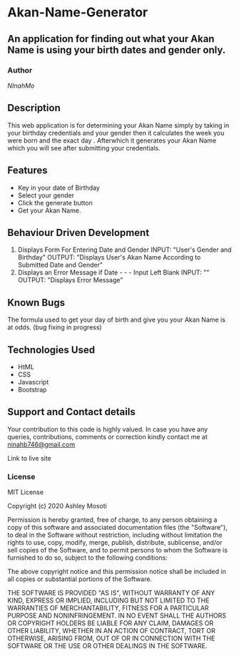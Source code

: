 # Akan-Name-Generator

## An application for finding out what your Akan Name is using your birth dates and gender only.

### Author
*NInahMo*

## Description
This web application is for determining your Akan Name simply by taking in your birthday credentials and your gender then it calculates the week you were born and the exact day . Afterwhich it generates your Akan Name which you will see after submitting your credentials.

## Features
* Key in your date of Birthday
* Select your gender
* Click the generate button
* Get your Akan Name.

## Behaviour Driven Development
1. Displays Form For Entering Date and Gender
    INPUT: "User's Gender and Birthday"
    OUTPUT: "Displays User's Akan Name According to Submitted Date and Gender"
2. Displays an Error Message if Date - - - Input Left Blank
    INPUT: ""
    OUTPUT: "Displays Error Message"     

## Known Bugs
The formula used to get your day of birth and give you your Akan Name is at odds. (bug fixing in progress)

## Technologies Used
* HtML
* CSS 
* Javascript
* Bootstrap

## Support and Contact details
Your contribution to this code is highly valued. In case you have any queries, contributions, comments or correction kindly contact me at ninahb746@gmail.com

Link to live site

### License
MIT License

Copyright (c) 2020 Ashley Mosoti

Permission is hereby granted, free of charge, to any person obtaining a copy of this software and associated documentation files (the "Software"), to deal in the Software without restriction, including without limitation the rights to use, copy, modify, merge, publish, distribute, sublicense, and/or sell copies of the Software, and to permit persons to whom the Software is furnished to do so, subject to the following conditions:

The above copyright notice and this permission notice shall be included in all copies or substantial portions of the Software.

THE SOFTWARE IS PROVIDED "AS IS", WITHOUT WARRANTY OF ANY KIND, EXPRESS OR IMPLIED, INCLUDING BUT NOT LIMITED TO THE WARRANTIES OF MERCHANTABILITY, FITNESS FOR A PARTICULAR PURPOSE AND NONINFRINGEMENT. IN NO EVENT SHALL THE AUTHORS OR COPYRIGHT HOLDERS BE LIABLE FOR ANY CLAIM, DAMAGES OR OTHER LIABILITY, WHETHER IN AN ACTION OF CONTRACT, TORT OR OTHERWISE, ARISING FROM, OUT OF OR IN CONNECTION WITH THE SOFTWARE OR THE USE OR OTHER DEALINGS IN THE SOFTWARE.
